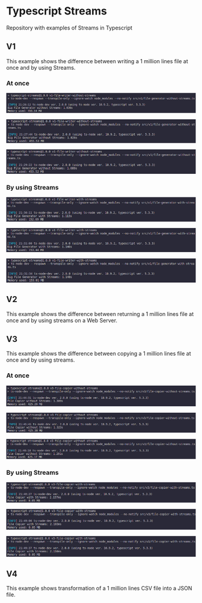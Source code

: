 # Typescript Streams
Repository with examples of Streams in Typescript

## V1
This example shows the difference between writing a 1 million lines file at once and by using Streams.

### At once
![Image 1](https://github.com/gabrielleandro0801/typescript-streams/blob/master/images/v1/v1-file-generator-without-streams-1.png)

![Image 2](https://github.com/gabrielleandro0801/typescript-streams/blob/master/images/v1/v1-file-generator-without-streams-2.png)

![Image 3](https://github.com/gabrielleandro0801/typescript-streams/blob/master/images/v1/v1-file-generator-without-streams-3.png)

### By using Streams
![Image 1](https://github.com/gabrielleandro0801/typescript-streams/blob/master/images/v1/v1-file-generator-with-streams-1.png)

![Image 2](https://github.com/gabrielleandro0801/typescript-streams/blob/master/images/v1/v1-file-generator-with-streams-2.png)

![Image 3](https://github.com/gabrielleandro0801/typescript-streams/blob/master/images/v1/v1-file-generator-with-streams-3.png)

## V2
This example shows the difference between returning a 1 million lines file at once and by using streams on a Web Server.

## V3
This example shows the difference between copying a 1 million lines file at once and by using streams.

### At once
![Image 1](https://github.com/gabrielleandro0801/typescript-streams/blob/master/images/v3/v3-file-copier-without-streams-1.png)

![Image 2](https://github.com/gabrielleandro0801/typescript-streams/blob/master/images/v3/v3-file-copier-without-streams-2.png)

![Image 3](https://github.com/gabrielleandro0801/typescript-streams/blob/master/images/v3/v3-file-copier-without-streams-3.png)

### By using Streams
![Image 1](https://github.com/gabrielleandro0801/typescript-streams/blob/master/images/v3/v3-file-copier-with-streams-1.png)

![Image 2](https://github.com/gabrielleandro0801/typescript-streams/blob/master/images/v3/v3-file-copier-with-streams-2.png)

![Image 3](https://github.com/gabrielleandro0801/typescript-streams/blob/master/images/v3/v3-file-copier-with-streams-3.png)

## V4
This example shows transformation of a 1 million lines CSV file into a JSON file.
